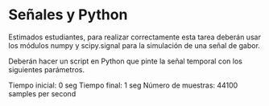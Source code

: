 # Señales y Python

Estimados estudiantes, para realizar correctamente esta tarea deberán usar los módulos
numpy y scipy.signal para la simulación de una señal de gabor.

Deberán hacer un script en Python que pinte la señal temporal con los siguientes
parámetros.

Tiempo inicial: 0 seg
Tiempo final: 1 seg
Número de muestras: 44100 samples per second
